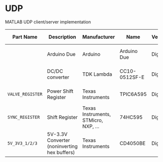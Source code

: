 # UDP
MATLAB UDP client/server implementation

| Part Name | Description | Manufacturer | Name | Vendor | Part-Number |
| --- | --- | --- | --- | --- | --- |
| | Arduino Due | Arduino | Arduino Due | DigiKey | [1050-1049-ND](https://www.digikey.com/product-detail/en/arduino/A000062/1050-1049-ND "DigiKey 1050-1049-ND") |
| | DC/DC converter | TDK Lambda | CC10-0512SF-E | DigiKey | [445-2433-ND](https://www.digikey.com/product-detail/en/CC10-0512SF-E/445-2433-ND "DigiKey 445-2433-ND") |
| `VALVE_REGISTER` | Power Shift Register | Texas Instruments | TPIC6A595 | DigiKey | [296-9007-5-ND](https://www.digikey.com/product-detail/en/texas-instruments/TPIC6A595NE/296-9007-5-ND "DigiKey 296-9007-5-ND") |
| `SYNC_REGISTER` | Shift Register | Texas Instruments, STMicro, NXP, … | 74HC595 | DigiKey | [296-1600-5-ND](https://www.digikey.com/product-detail/en/texas-instruments/SN74HC595N/296-1600-5-ND "DigiKey 296-1600-5-ND") |
| `5V_3V3_1/2/3` | 5V-3.3V Converter (noninverting hex buffers) | Texas Instruments | CD4050BE | DigiKey | [296-2056-5-ND](https://www.digikey.com/product-detail/en/texas-instruments/CD4050BE/296-2056-5-ND/ "DigiKey 296-2056-5-ND") |
